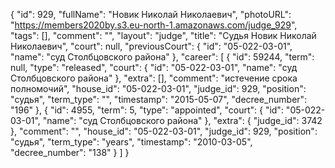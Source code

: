 {
    "id": 929,
    "fullName": "Новик Николай Николаевич",
    "photoURL": "https://members2020by.s3.eu-north-1.amazonaws.com/judge_929",
    "tags": [],
    "comment": "",
    "layout": "judge",
    "title": "Судья Новик Николай Николаевич",
    "court": null,
    "previousCourt": {
        "id": "05-022-03-01",
        "name": "суд Столбцовского района"
    },
    "career": [
        {
            "id": 59244,
            "term": null,
            "type": "released",
            "court": {
                "id": "05-022-03-01",
                "name": "суд Столбцовского района"
            },
            "extra": [],
            "comment": "истечение срока полномочий",
            "house_id": "05-022-03-01",
            "judge_id": 929,
            "position": "судья",
            "term_type": "",
            "timestamp": "2015-05-07",
            "decree_number": "196"
        },
        {
            "id": 4955,
            "term": 5,
            "type": "appointed",
            "court": {
                "id": "05-022-03-01",
                "name": "суд Столбцовского района"
            },
            "extra": {
                "judge_id": 3742
            },
            "comment": "",
            "house_id": "05-022-03-01",
            "judge_id": 929,
            "position": "судья",
            "term_type": "years",
            "timestamp": "2010-03-05",
            "decree_number": "138"
        }
    ]
}
